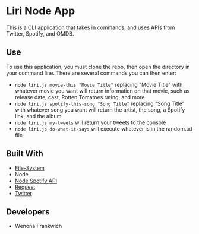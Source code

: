 # Liri Node App
This is a CLI application that takes in commands, and uses APIs from Twitter, Spotify, and OMDB. 
## Use
To use this application, you must clone the repo, then open the directory in your command line. There are several commands you can then enter:
* `node liri.js movie-this "Movie Title"` replacing "Movie Title" with whatever movie you want will return information on that movie, such as release date, cast, Rotten Tomatoes rating, and more
* `node liri.js spotify-this-song "Song Title"` replacing "Song Title" with whatever song you want will return the artist, the song, a Spotify link, and the album
* `node liri.js my-tweets` will return your tweets to the console
* `node liri.js do-what-it-says` will execute whatever is in the random.txt file
## Built With
* [File-System](https://www.npmjs.com/package/file-system "File-System NPM")
* Node
* [Node Spotify API](https://www.npmjs.com/package/node-spotify-api "Node-Spotify-Api")
* [Request](https://www.npmjs.com/package/request "Request NPM")
* [Twitter](https://www.npmjs.com/package/twitter "Twitter NPM")
## Developers
* Wenona Frankwich